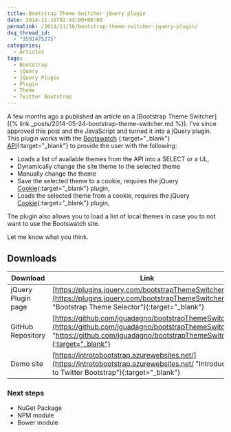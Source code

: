 ```yaml
---
title: Bootstrap Theme Switcher jQuery plugin
date: 2014-11-16T02:43:00+00:00
permalink: /2014/11/16/bootstrap-theme-switcher-jquery-plugin/
dsq_thread_id:
  - "3591475275"
categories:
  - Articles
tags:
  - Bootstrap
  - jQuery
  - jQuery Plugin
  - Plugin
  - Theme
  - Twitter Bootstrap
---
```

A few months ago a published an article on a [Bootstrap Theme Switcher]({% link _posts/2014-05-24-bootstrap-theme-switcher.md %}). I've since approved this post and the JavaScript and turned it into a jQuery plugin. This plugin works with the [Bootswatch](https://www.bootswatch.com) {:target="_blank"} [API](https://bootswatch.com/help/#api){:target="_blank"} to provide the user with the following:

* Loads a list of available themes from the API into a SELECT or a UL,
* Dynamically change the site theme to the selected theme
* Manually change the theme
* Save the selected theme to a cookie, requires the jQuery [Cookie](https://github.com/carhartl/jquery-cookie){:target="_blank"} plugin,
* Loads the selected theme from a cookie, requires the jQuery [Cookie](https://github.com/carhartl/jquery-cookie){:target="_blank"} plugin,

The plugin also allows you to load a list of local themes in case you to not want to use the Bootswatch site.

Let me know what you think.

## Downloads

| Download | Link |
|---|---|
|jQuery Plugin page|[https://plugins.jquery.com/bootstrapThemeSwitcher/](https://plugins.jquery.com/bootstrapThemeSwitcher/ "Bootstrap Theme Selector"){:target="_blank"}|
|GitHub Repository|[https://github.com/jguadagno/bootstrapThemeSwitcher](https://github.com/jguadagno/bootstrapThemeSwitcher "https://github.com/jguadagno/bootstrapThemeSwitcher"){:target="_blank"}|
|Demo site|[https://introtobootstrap.azurewebsites.net/](https://introtobootstrap.azurewebsites.net/ "Introduction to Twitter Bootstrap"){:target="_blank"}|

### Next steps

* NuGet Package
* NPM module
* Bower module
